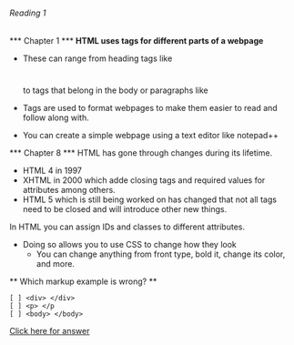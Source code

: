 
###### Reading 1 

*** Chapter 1 ***
**HTML uses tags for different parts of a webpage**
- These can range from heading tags like <h1> </h1> to tags that belong in the body or paragraphs like <p> </p> 
- Tags are used to format webpages to make them easier to read and follow along with. 
 
- You can create a simple webpage using a text editor like notepad++


*** Chapter 8 ***
HTML has gone through changes during its lifetime.
- HTML 4 in 1997
- XHTML  in 2000 which adde closing tags and required values for attributes among others. 
- HTML 5 which is still being worked on has changed that not all tags need to be closed and will introduce other new things. 

In HTML you can assign IDs and classes to different attributes. 
- Doing so allows you to use CSS to change how they look
  - You can change anything from front type, bold it, change its color, and more. 
  
** Which markup example is wrong? **
  
    [ ] <div> </div>
    [ ] <p> </p
    [ ] <body> </body>
    
[Click here for answer](answer.md)
